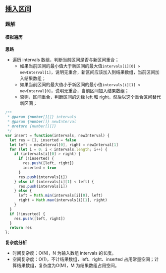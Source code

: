 ## [插入区间](https://leetcode-cn.com/problems/insert-interval/)

### 题解
#### 模拟遍历
**思路**
+ 遍历 intervals 数组，判断当前区间是否与新区间重合；
  - 如果当前区间的最小值大于新区间的最大值`intervals[i][0] > newInterval[1]`，说明无重合，新区间应该加入到结果数组，当前区间加入结果数组；
  - 如果当前区间的最大值小于新区间的最小值`intervals[i][1] < newInterval[0]`，说明无重合，当前区间加入结果数组；
  - 否则，区间重合，判断区间的边缘 left 和 right，然后以这个重合区间替代新区间；

```js
/**
 * @param {number[][]} intervals
 * @param {number[]} newInterval
 * @return {number[][]}
 */
var insert = function(intervals, newInterval) {
  let res = [], inserted = false
  let left = newInterval[0], right = newInterval[1]
  for (let i = 0; i < intervals.length; i++) {
    if (intervals[i][0] > right) {
      if (!inserted) {
        res.push([left, right])
        inserted = true
      }
      res.push(intervals[i])
    } else if (intervals[i][1] < left) {
      res.push(intervals[i])
    } else {
      left = Math.min(intervals[i][0], left)
      right = Math.max(intervals[i][1], right)
    }
  }
  if (!inserted) {
    res.push([left, right])
  }
  return res
};
```

**复杂度分析**
+ 时间复杂度：O(N)，N 为输入数组 intervals 的长度。
+ 空间复杂度：O(1)，不计结果数组，left、right、inserted 占用常量空间；计算结果数组，复杂度为O(M)，M 为结果数组占用空间。